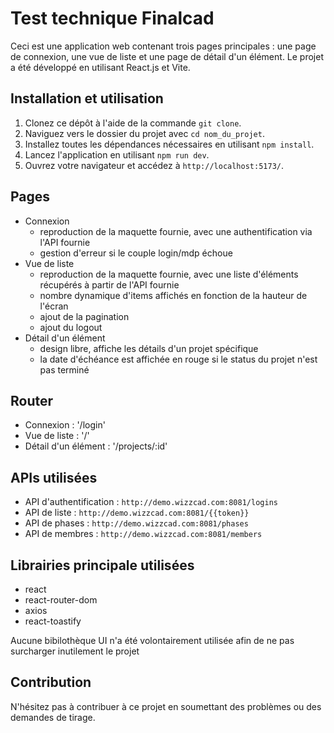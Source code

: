 # Test technique Finalcad

Ceci est une application web contenant trois pages principales : une page de connexion, une vue de liste et une page de détail d'un élément. Le projet a été développé en utilisant React.js et Vite.

## Installation et utilisation

1. Clonez ce dépôt à l'aide de la commande `git clone`.
2. Naviguez vers le dossier du projet avec `cd nom_du_projet`.
3. Installez toutes les dépendances nécessaires en utilisant `npm install`.
4. Lancez l'application en utilisant `npm run dev`.
5. Ouvrez votre navigateur et accédez à `http://localhost:5173/`.

## Pages

- Connexion
  - reproduction de la maquette fournie, avec une authentification via l'API fournie
  - gestion d'erreur si le couple login/mdp échoue
- Vue de liste
  - reproduction de la maquette fournie, avec une liste d'éléments récupérés à partir de l'API fournie
  - nombre dynamique d'items affichés en fonction de la hauteur de l'écran
  - ajout de la pagination
  - ajout du logout
- Détail d'un élément
  - design libre, affiche les détails d'un projet spécifique
  - la date d'échéance est affichée en rouge si le status du projet n'est pas terminé

## Router

- Connexion : '/login'
- Vue de liste : '/'
- Détail d'un élément : '/projects/:id'

## APIs utilisées

- API d'authentification : `http://demo.wizzcad.com:8081/logins`
- API de liste : `http://demo.wizzcad.com:8081/{{token}}`
- API de phases : `http://demo.wizzcad.com:8081/phases`
- API de membres : `http://demo.wizzcad.com:8081/members`

## Librairies principale utilisées

- react
- react-router-dom
- axios
- react-toastify

Aucune bibilothèque UI n'a été volontairement utilisée afin de ne pas surcharger inutilement le projet

## Contribution

N'hésitez pas à contribuer à ce projet en soumettant des problèmes ou des demandes de tirage.

